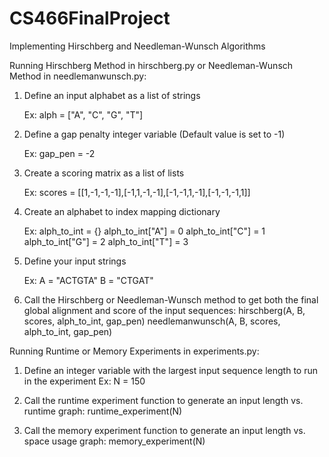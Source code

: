 # CS466FinalProject
Implementing Hirschberg and Needleman-Wunsch Algorithms

Running Hirschberg Method in hirschberg.py or Needleman-Wunsch Method in needlemanwunsch.py:

1. Define an input alphabet as a list of strings
    
    Ex: alph = ["A", "C", "G", "T"]

2. Define a gap penalty integer variable (Default value is set to -1)

    Ex: gap_pen = -2

3. Create a scoring matrix as a list of lists

    Ex: scores = [[1,-1,-1,-1],[-1,1,-1,-1],[-1,-1,1,-1],[-1,-1,-1,1]]

4. Create an alphabet to index mapping dictionary

    Ex: alph_to_int = {}
        alph_to_int["A"] = 0
        alph_to_int["C"] = 1
        alph_to_int["G"] = 2
        alph_to_int["T"] = 3

5. Define your input strings

    Ex: A = "ACTGTA"
        B = "CTGAT"

5. Call the Hirschberg or Needleman-Wunsch method to get both the final global alignment and score of the input sequences:
    hirschberg(A, B, scores, alph_to_int, gap_pen)
    needlemanwunsch(A, B, scores, alph_to_int, gap_pen)


Running Runtime or Memory Experiments in experiments.py:

1. Define an integer variable with the largest input sequence length to run in the experiment
    Ex: N = 150

2. Call the runtime experiment function to generate an input length vs. runtime graph:
    runtime_experiment(N)

2. Call the memory experiment function to generate an input length vs. space usage graph:
    memory_experiment(N)